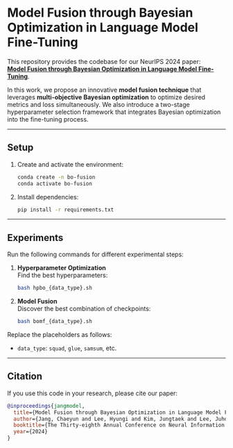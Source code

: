 # **Model Fusion through Bayesian Optimization in Language Model Fine-Tuning**

This repository provides the codebase for our NeurIPS 2024 paper:  
**[Model Fusion through Bayesian Optimization in Language Model Fine-Tuning](https://arxiv.org/abs/2411.06710)**.

In this work, we propose an innovative **model fusion technique** that leverages **multi-objective Bayesian optimization** to optimize desired metrics and loss simultaneously. We also introduce a two-stage hyperparameter selection framework that integrates Bayesian optimization into the fine-tuning process.

---

## **Setup**

1. Create and activate the environment:  
   ```bash
   conda create -n bo-fusion
   conda activate bo-fusion
   ```

2. Install dependencies:  
   ```bash
   pip install -r requirements.txt
   ```

---

## **Experiments**

Run the following commands for different experimental steps:

1. **Hyperparameter Optimization**  
   Find the best hyperparameters:  
   ```bash
   bash hpbo_{data_type}.sh
   ```

2. **Model Fusion**  
   Discover the best combination of checkpoints:  
   ```bash
   bash bomf_{data_type}.sh
   ```
   
Replace the placeholders as follows:  
- `data_type`: `squad`, `glue`, `samsum`, etc.

---

## **Citation**

If you use this code in your research, please cite our paper:

```bibtex
@inproceedings{jangmodel,
  title={Model Fusion through Bayesian Optimization in Language Model Fine-Tuning},
  author={Jang, Chaeyun and Lee, Hyungi and Kim, Jungtaek and Lee, Juho},
  booktitle={The Thirty-eighth Annual Conference on Neural Information Processing Systems},
  year={2024}
}
```